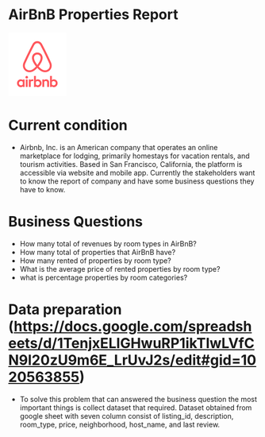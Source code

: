 # AirBnB Properties Report
![](https://github.com/Teguh14/Portofolio-Project/blob/main/Images/download%20(3).png)

# Current condition
* Airbnb, Inc. is an American company that operates an online marketplace for lodging, primarily homestays for vacation rentals, and tourism activities. Based in San Francisco, California, the platform is accessible via website and mobile app. Currently the stakeholders want to know the report of company and have some business questions they have to know.

# Business Questions
* How many total of revenues by room types in AirBnB?
* How many total of properties that AirBnB have? 
* How many rented of properties by room type?
* What is the average price of rented properties by room type?
* what is percentage properties by room categories?

# Data preparation (https://docs.google.com/spreadsheets/d/1TenjxELlGHwuRP1ikTIwLVfCN9l20zU9m6E_LrUvJ2s/edit#gid=1020563855)
* To solve this problem that can answered the business question the most important things is collect dataset that required. Dataset obtained from google sheet with seven column consist of listing_id, description, room_type, price, neighborhood, host_name, and last review.
